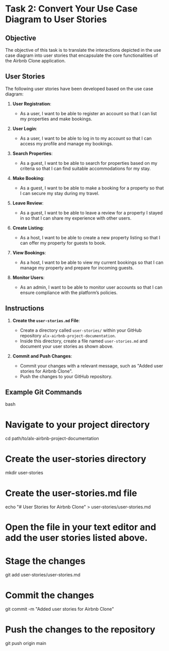 # Task 2: Convert Your Use Case Diagram to User Stories

## Objective
The objective of this task is to translate the interactions depicted in the use case diagram into user stories that encapsulate the core functionalities of the Airbnb Clone application.

## User Stories
The following user stories have been developed based on the use case diagram:

1. **User Registration**:
      - As a user, I want to be able to register an account so that I can list my properties and make bookings.

2. **User Login**:
      - As a user, I want to be able to log in to my account so that I can access my profile and manage my bookings.

3. **Search Properties**:
      - As a guest, I want to be able to search for properties based on my criteria so that I can find suitable accommodations for my stay.

4. **Make Booking**:
      - As a guest, I want to be able to make a booking for a property so that I can secure my stay during my travel.

5. **Leave Review**:
      - As a guest, I want to be able to leave a review for a property I stayed in so that I can share my experience with other users.

6. **Create Listing**:
      - As a host, I want to be able to create a new property listing so that I can offer my property for guests to book.

7. **View Bookings**:
      - As a host, I want to be able to view my current bookings so that I can manage my property and prepare for incoming guests.

8. **Monitor Users**:
      - As an admin, I want to be able to monitor user accounts so that I can ensure compliance with the platform’s policies.

## Instructions

1. **Create the `user-stories.md` File**:
      - Create a directory called `user-stories/` within your GitHub repository `alx-airbnb-project-documentation`.
      - Inside this directory, create a file named `user-stories.md` and document your user stories as shown above.

2. **Commit and Push Changes**:
      - Commit your changes with a relevant message, such as "Added user stories for Airbnb Clone".
      - Push the changes to your GitHub repository.

## Example Git Commands
bash
# Navigate to your project directory
cd path/to/alx-airbnb-project-documentation

# Create the user-stories directory
mkdir user-stories

# Create the user-stories.md file
echo "# User Stories for Airbnb Clone" > user-stories/user-stories.md

# Open the file in your text editor and add the user stories listed above.

# Stage the changes
git add user-stories/user-stories.md

# Commit the changes
git commit -m "Added user stories for Airbnb Clone"

# Push the changes to the repository
git push origin main

